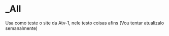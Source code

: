 # _All
Usa como teste o site da Atv-1, nele testo coisas afins
(Vou tentar atualizalo semanalmente)
